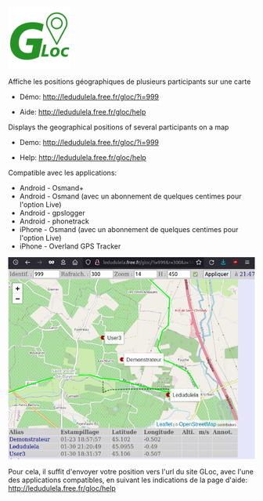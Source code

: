 ![screenshot](https://github.com/ledudulela/gloc/blob/main/gloc_logo.png)

Affiche les positions géographiques de plusieurs participants sur une carte 

- Démo: http://ledudulela.free.fr/gloc/?i=999

- Aide: http://ledudulela.free.fr/gloc/help

Displays the geographical positions of several participants on a map

- Demo: http://ledudulela.free.fr/gloc/?i=999

- Help: http://ledudulela.free.fr/gloc/help


Compatible avec les applications:
- Android - Osmand+
- Android - Osmand (avec un abonnement de quelques centimes pour l'option Live)
- Android - gpslogger
- Android - phonetrack
- iPhone - Osmand (avec un abonnement de quelques centimes pour l'option Live)
- iPhone - Overland GPS Tracker 

![screenshot](https://github.com/ledudulela/gloc/blob/main/gloc_screenshot.png)

Pour cela, il suffit d'envoyer votre position vers l'url du site GLoc, avec l'une des applications compatibles, en suivant les indications de la page d'aide: http://ledudulela.free.fr/gloc/help
